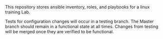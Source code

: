 This repository stores ansible inventory, roles, and playbooks for a 
linux training Lab.

Tests for configuration changes will occur in a testing branch. The Master 
branch should remain in a functional state at all times. Changes from testing 
will be merged once they are verified to be functional.
